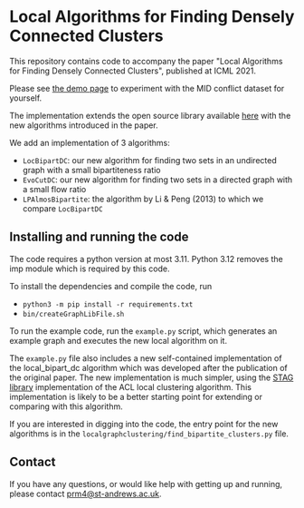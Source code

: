 # Local Algorithms for Finding Densely Connected Clusters
This repository contains code to accompany the paper "Local Algorithms for Finding Densely Connected Clusters",
published at ICML 2021.

Please see [the demo page](https://staglibrary.io/clustering-demo.html) to experiment with the MID conflict dataset for yourself.

The implementation extends the open source library available [here](https://github.com/kfoynt/LocalGraphClustering)
with the new algorithms introduced in the paper.

We add an implementation of 3 algorithms:
- `LocBipartDC`: our new algorithm for finding two sets in an undirected graph with a small bipartiteness ratio
- `EvoCutDC`: our new algorithm for finding two sets in a directed graph with a small flow ratio
- `LPAlmosBipartite`: the algorithm by Li & Peng (2013) to which we compare `LocBipartDC`

## Installing and running the code
The code requires a python version at most 3.11. Python 3.12 removes the imp module which is required by this code.

To install the dependencies and compile the code, run
- ```python3 -m pip install -r requirements.txt```
- ```bin/createGraphLibFile.sh```

To run the example code, run the `example.py` script, which generates an example graph and executes the new
local algorithm on it.

The `example.py` file also includes a new self-contained implementation of the local_bipart_dc algorithm which was developed after
the publication of the original paper.
The new implementation is much simpler, using the [STAG library](https://staglibrary.io) implementation of the ACL local
clustering algorithm.
This implementation is likely to be a better starting point for extending or comparing with this algorithm.

If you are interested in digging into the code, the entry point for the new algorithms
is in the `localgraphclustering/find_bipartite_clusters.py` file.

## Contact
If you have any questions, or would like help with getting up and running, please contact
[prm4@st-andrews.ac.uk](mailto:prm4@st-andrews.ac.uk).
